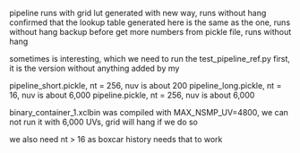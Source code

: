 pipeline runs with grid lut generated with new way, runs without hang
confirmed that the lookup table generated here is the same as the one, runs without hang
backup before get more numbers from pickle file, runs without hang

sometimes is interesting, which we need to run the test_pipeline_ref.py first, it is the version without anything added by my

pipeline_short.pickle, nt = 256, nuv is about 200
pipeline_long.pickle,  nt = 16, nuv is about 6,000
pipeline.pickle,       nt = 256, nuv is about 6,000

binary_container_1.xclbin was compiled with MAX_NSMP_UV=4800, we can not run it with 6,000 UVs, grid will hang if we do so

we also need nt > 16 as boxcar history needs that to work 